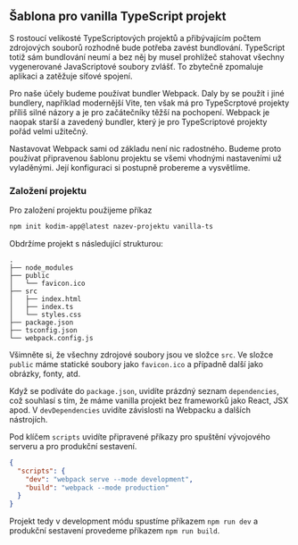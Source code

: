 ## Šablona pro vanilla TypeScript projekt

S rostoucí velikosté TypeScriptových projektů a přibývajícím počtem zdrojových souborů rozhodně bude potřeba zavést bundlování. TypeScript totiž sám bundlování neumí a bez něj by musel prohlížeč stahovat všechny vygenerované JavaScriptové soubory zvlášť. To zbytečně zpomaluje aplikaci a zatěžuje síťové spojení.

Pro naše účely budeme používat bundler Webpack. Daly by se použít i jiné bundlery, například modernější Vite, ten však má pro TypeScrptové projekty příliš silné názory a je pro začátečníky těžší na pochopení. Webpack je naopak starší a zavedený bundler, který je pro TypeScriptové projekty pořád velmi užitečný.

Nastavovat Webpack sami od základu není nic radostného. Budeme proto používat připravenou šablonu projektu se všemi vhodnými nastaveními už vyladěnými. Její konfiguraci si postupně probereme a vysvětlíme.

### Založení projektu

Pro založení projektu použijeme příkaz

```bash
npm init kodim-app@latest nazev-projektu vanilla-ts
```

Obdržíme projekt s následující strukturou:

```
.
├── node_modules
├── public
│   └── favicon.ico
├── src
│   ├── index.html
│   ├── index.ts
│   └── styles.css
├── package.json
├── tsconfig.json
└── webpack.config.js
```

Všimněte si, že všechny zdrojové soubory jsou ve složce `src`. Ve složce `public` máme statické soubory jako `favicon.ico` a případně další jako obrázky, fonty, atd.

Když se podíváte do `package.json`, uvidíte prázdný seznam `dependencies`, což souhlasí s tím, že máme vanilla projekt bez frameworků jako React, JSX apod. V `devDependencies` uvidíte závislosti na Webpacku a dalších nástrojích.

Pod klíčem `scripts` uvidíte připravené příkazy pro spuštění vývojového serveru a pro produkční sestavení.

```json
{
  "scripts": {
    "dev": "webpack serve --mode development",
    "build": "webpack --mode production"
  }
}
```

Projekt tedy v development módu spustíme příkazem `npm run dev` a produkční sestavení provedeme příkazem `npm run build`.
